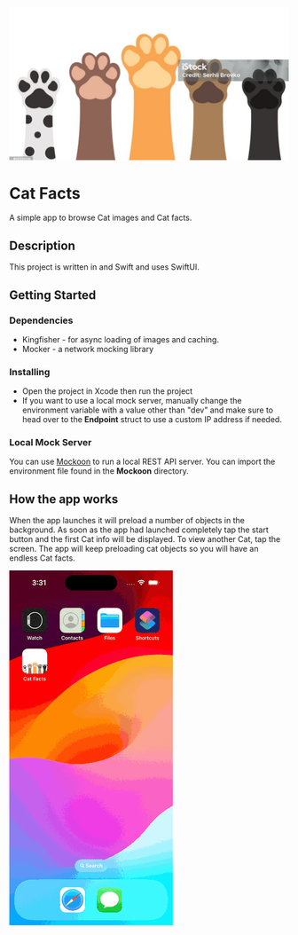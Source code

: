 ![](cat-facts.jpg)
# Cat Facts

A simple app to browse Cat images and Cat facts.

## Description

This project is written in and Swift and uses SwiftUI.

## Getting Started

### Dependencies

* Kingfisher - for async loading of images and caching.
* Mocker - a network mocking library 

### Installing

* Open the project in Xcode then run the project
* If you want to use a local mock server, manually change the environment variable with a value other than "dev" and make sure to head over to the **Endpoint** struct to use a custom IP address if needed.

### Local Mock Server

You can use [Mockoon](https://mockoon.com) to run a local REST API server. You can import the environment file found in the **Mockoon** directory.

## How the app works

When the app launches it will preload a number of objects in the background. As soon as the app had launched completely tap the start button and the first Cat info will be displayed. To view another Cat, tap the screen. The app will keep preloading cat objects so you will have an endless Cat facts.

![](cat-facts.gif)
